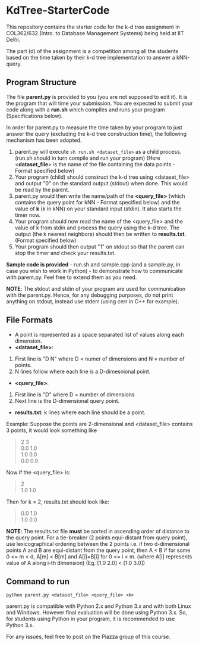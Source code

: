 # KdTree-StarterCode

This repository contains the starter code for the k-d tree assignment in COL362/632 (Intro. to Database Management Systems) being held at IIT Delhi.

The part (d) of the assignment is a competition among all the students based on the time taken by their k-d tree implementation to answer a kNN-query.
 
## Program Structure

The file **parent.py** is provided to you (you are not supposed to edit it). It is the program that will time your submission. You are expected to submit your code along with a **run.sh** which compiles and runs your program (Specifications below).

In order for parent.py to measure the time taken by your program to just answer the query (excluding the k-d tree construction time), the following mechanism has been adopted.

 1. parent.py will execute `sh run.sh <dataset_file>` as a child process. (run.sh should in turn compile and run your program) (Here <**dataset_file**> is the name of the file containing the data points - Format specified below) 
 2. Your program (child) should construct the k-d tree using <dataset_file> and output "0" on the standard output (stdout) when done. This would be read by the parent.
 3. parent.py would then write the name/path of the **<query_file>** (which contains the query point for kNN - Format specified below) and the value of **k** (k in kNN) on your standard input (stdin). It also starts the timer now.
 4. Your program should now read the name of the <query_file> and the value of k from stdin and process the query using the k-d tree. The output (the k nearest neighbors) should then be written to **results.txt**. (Format specified below)
 5. Your program should then output "1" on stdout so that the parent can stop the timer and check your results.txt.

**Sample code is provided** - run.sh and sample.cpp (and a sample.py, in case you wish to work in Python) - to demonstrate how to communicate with parent.py. Feel free to extend them as you need.

**NOTE**: The stdout and stdin of your program are used for communication with the parent.py. Hence, for any debugging purposes, do not print anything on stdout, instead use stderr (using cerr in C++ for example).

## File Formats

 - A point is represented as a space separated list of values along each dimension.
 - **<dataset_file>**:
 1. First line is "D N" where D = numer of dimensions and N = number of points. 
 2. N lines follow where each line is a D-dimesnional point.
 - **<query_file>**:
 1. First line is "D" where D = number of dimensions
 2. Next line is the D-dimensional query point.
 - **results.txt**: k lines where each line should be a point.
 
 Example: Suppose the points are 2-dimensional and <dataset_file> contains 3 points, it would look something like
> 2 3  
> 0.0 1.0  
> 1.0 0.0  
> 0.0 0.0

Now if the <query_file> is:
> 2  
> 1.0 1.0

Then for k = 2, results.txt should look like:
> 0.0 1.0  
> 1.0 0.0

**NOTE**: The results.txt file **must** be sorted in ascending order of distance to the query point. For a tie-breaker (2 points equi-distant from query point), use lexicographical ordering between the 2 points i.e. if two d-dimensional points A and B are equi-distant from the query point, then A < B if for some 0 <= m < d, A[m] < B[m] and A[i]=B[i] for 0 <= i < m. (where A[i] represents value of A along i-th dimension) (Eg. [1.0 2.0] < [1.0 3.0])

## Command to run

    python parent.py <dataset_file> <query_file> <k>
parent.py is compatible with Python 2.x and Python 3.x and with both Linux and Windows. However final evaluation will be done using Python 3.x. So, for students using Python in your program, it is recommended to use Python 3.x.

For any issues, feel free to post on the Piazza group of this course.

